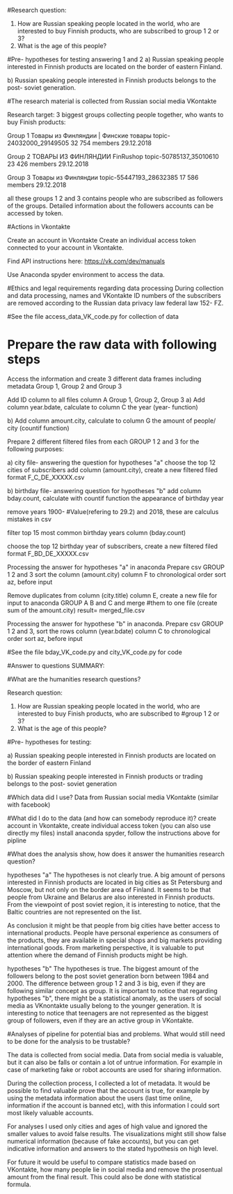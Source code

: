 ﻿#Research question: 
1. How are Russian speaking people located in the world, who are interested to buy Finnish products, who are subscribed to group 1 2 or 3?  
2. What is the age of this people?

#Pre- hypotheses for testing answering 1 and 2
a) Russian speaking people interested in Finnish products are located on the  border of eastern Finland.

b) Russian speaking people interested in Finnish products belongs to the post- soviet generation.

#The research material is collected from Russian social media VKontakte

Research target: 3 biggest groups collecting people together, who wants to buy Finish products:

Group 1 Товары из Финляндии | Финские товары topic-24032000_29149505 32 754 members 29.12.2018

Group 2 ТОВАРЫ ИЗ ФИНЛЯНДИИ FinRushop topic-50785137_35010610 23 426 members 29.12.2018

Group 3 Товары из Финляндии topic-55447193_28632385 17 586 members 29.12.2018

all these groups 1 2 and 3 contains people who are subscribed as followers of the groups. Detailed information about the followers accounts can be accessed by token.

#Actions in Vkontakte

Create an account in Vkontakte
Create an individual access token connected to your account in Vkontakte. 

Find API instructions here: https://vk.com/dev/manuals

Use Anaconda spyder environment to access the data. 

#Ethics and legal requirements regarding data processing
During collection and data processing, names and VKontakte ID numbers of the subscribers are removed according to the Russian data privacy law federal law 152- FZ.

#See the file access_data_VK_code.py for collection of data


# Prepare the raw data with following steps

Access the information and create 3 different data frames including metadata Group 1, Group 2 and Group 3

Add ID column to all files column A Group 1, Group 2, Group 3
a) Add column year.bdate, calculate to column C the year (year- function)

b) Add column amount.city, calculate to column G the amount of people/ city (countif function)

Prepare 2 different filtered files from each GROUP 1 2 and 3 for the following purposes:

a) city file- answering the question for hypotheses "a" choose the top 12 cities of subscribers add column (amount.city), create a new filtered filed format F_C_DE_XXXXX.csv


b) birthday file- answering question for hypotheses "b"
add column  bday.count, calculate with countif function the appearance of birthday year

remove years 1900- #Value(refering to 29.2) and 2018, these are calculus mistakes in csv 

filter top 15 most common birthday years column (bday.count)

choose the top 12 birthday year of subscribers, create a new filtered filed format F_BD_DE_XXXXX.csv


Processing the answer for hypotheses "a" in anaconda
Prepare csv GROUP 1 2 and 3 sort the column (amount.city) column F to chronological order sort az, before input

Remove duplicates from column (city.title) column E, create a new file for input to anaconda GROUP A B and C and merge #them to one file (create sum of the amount.city) result= merged_file.csv

Processing the answer for hypothese "b" in anaconda.
Prepare csv GROUP 1 2 and 3, sort the rows column (year.bdate) column C to chronological order sort az, before input

#See the file bday_VK_code.py and city_VK_code.py for code

#Answer to questions SUMMARY:

#What are the humanities research questions?

Research question: 
1. How are Russian speaking people located in the world, who are interested to buy Finish products, who are subscribed to #group 1 2 or 3?  
2. What is the age of this people?

#Pre- hypotheses for testing: 

a) Russian speaking people interested in Finnish products are located on the border of eastern Finland
 
b) Russian speaking people interested in Finnish products or trading belongs to the post- soviet generation

#Which data did I use?
Data from Russian social media VKontakte (similar with facebook)

#What did I do to the data (and how can somebody reproduce it)?
create account in Vkontakte, 
create individual access token (you can also use directly my files)
install anaconda spyder,
follow the instructions above for pipline

 
#What does the analysis show, how does it answer the humanities research question?

hypotheses "a" The hypotheses is not clearly true. A big amount of persons interested in Finnish products are located in big cities as St Petersburg and Moscow, but not only on the border area of Finland. 
It seems to be that people from Ukraine and Belarus are also interested in Finnish products. From the viewpoint of post soviet region, it is interesting to notice, that the Baltic countries are not represented on the list. 

As conclusion it might be that people from big cities have better access to international products. People have personal experience as consumers of the products, they are available in special shops and big markets providing international goods. From marketing perspective, it is valuable to put attention where the demand of Finnish products might be high.

hypotheses "b" The hypotheses is true. The biggest amount of the followers belong to the post soviet generation born between 1984 and 2000. The difference between group 1 2 and 3 is big, even if they are following similar concept as group. It is important to notice that regarding hypotheses "b", there might be a statistical anomaly, as the users of social media as VKnontakte usually belong to the younger generation. It is interesting to notice that teenagers are not represented as the biggest group of followers, even if they are an active group in VKontakte. 

#Analyses of pipeline for potential bias and problems. What would still need to be done for the analysis to be trustable?

The data is collected from social media. Data from social media is valuable, but it can also be falls or contain a lot of untrue information. For example in case of marketing fake or robot  accounts are used for sharing information. 

During the collection process, I collected a lot of metadata. It would be possible to find valuable prove that the account is true, for example by using the metadata information about the users (last time online, information if the account is banned etc), with this information I could sort most likely valuable accounts. 

For analyses I used only cities and ages of high value and ignored the smaller values to avoid false results. The visualizations might still show false numerical information (because of fake accounts), but you can get indicative information and answers to the stated hypothesis on high level. 

For future it would be useful to compare statistics made based on VKontakte, how many people lie in social media and remove the prosentual amount from the final result. This could also be done with statistical formula.